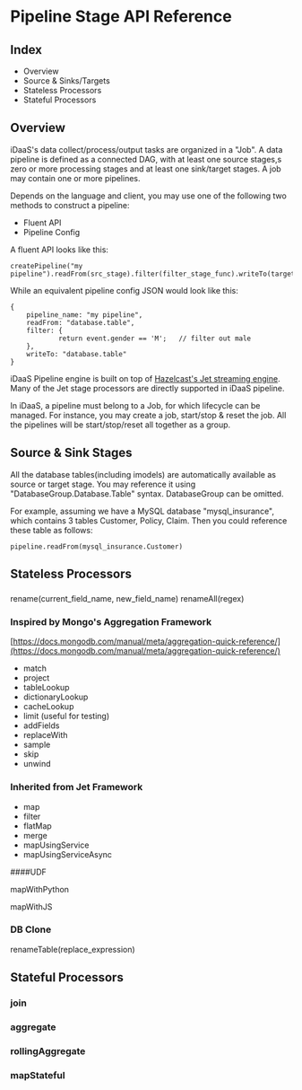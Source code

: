# Pipeline Stage API Reference

## Index

- Overview
- Source & Sinks/Targets
- Stateless Processors
- Stateful Processors

## Overview

iDaaS's data collect/process/output tasks are organized in a "Job".   A data pipeline is defined as a connected DAG, with at least one source stages,s zero or more processing stages and at least one sink/target stages.  A job may contain one or more pipelines. 

Depends on the language and client, you may use one of the following two methods to construct a pipeline:

- Fluent API
- Pipeline Config

A fluent API looks like this: 

	createPipeline("my pipeline").readFrom(src_stage).filter(filter_stage_func).writeTo(target_stage)
	
While an equivalent pipeline config JSON would look like this:

	{
		pipeline_name: "my pipeline", 
		readFrom: "database.table",
		filter: {
				return event.gender == 'M';   // filter out male 
		},
		writeTo: "database.table"
	}
	
iDaaS Pipeline engine is built on top of [Hazelcast's Jet streaming engine](http://jet-start.sh). Many of the Jet stage processors are directly supported in iDaaS pipeline. 	
	
In iDaaS, a pipeline must belong to a Job, for which  lifecycle can be managed. For instance, you may create a job, start/stop & reset the job.  All the pipelines will be start/stop/reset all together as a group. 



## Source & Sink Stages

All the database tables(including imodels) are automatically available as source or target stage. You may reference it using "DatabaseGroup.Database.Table" syntax.  DatabaseGroup can be omitted. 

For example, assuming we have a MySQL database "mysql_insurance", which contains 3 tables Customer, Policy, Claim.  Then you could reference these table as follows:

	pipeline.readFrom(mysql_insurance.Customer)

##  Stateless Processors

### 

rename(current_field_name, new_field_name)
renameAll(regex)


### Inspired by Mongo's Aggregation Framework
[https://docs.mongodb.com/manual/meta/aggregation-quick-reference/](https://docs.mongodb.com/manual/meta/aggregation-quick-reference/)

- match
- project
- tableLookup
- dictionaryLookup
- cacheLookup
- limit (useful for testing)
- addFields
- replaceWith
- sample
- skip
- unwind

### Inherited from Jet Framework

* map
* filter
* flatMap
* merge
* mapUsingService
* mapUsingServiceAsync

####UDF 

mapWithPython

mapWithJS


### DB Clone

renameTable(replace_expression)



## Stateful Processors

### join
 
### aggregate

### rollingAggregate
 
### mapStateful